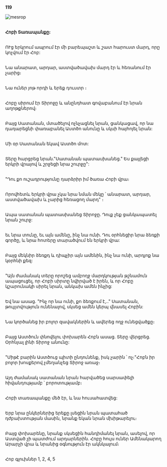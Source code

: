**119**

![mesrop](https://volamar.ru/audio_video/foto/01/detbible/B250.BMP)

\
**Հոբի Տառապանքը:**

\
ՈՒց երկրում ապրում էր մի բարեպաշտ և շատ հարուստ մարդ, որը կոչվում էր Հոբ:

\
Նա անարատ, արդար, աստվածավախ մարդ էր և հեռանում էր չարից։

\
Նա ուներ յոթ որդի և երեք դուստր ։

\
Հոբը սիրում էր Տիրոջը և անընդհատ գովաբանում էր նրան աղոթքներով։

\
Բայց Սատանան, մտածելով ոչնչացնել նրան, ցանկացավ, որ նա դադարեցնի փառաբանել Աստծո անունը և սկսի հայհոյել նրան:

\
Մի օր Սատանան եկավ Աստծո մոտ:

\
Տերը հարցրեց նրան."Սատանան պատասխանեց." Ես քայլեցի երկրի վրայով և շրջեցի նրա շուրջը":

\
"Դու քո ուշադրությունը դարձրիր իմ ծառա Հոբի վրա։

\
Որովհետև երկրի վրա չկա նրա նման մեկը ՝ անարատ, արդար, աստվածավախ և չարից հեռացող մարդ" ։

\
Ապա սատանան պատասխանեց Տիրոջը. Դուք չեք ցանկապատել նրան շուրջ:

\
եւ նրա տունը, եւ այն ամենը, ինչ նա ունի. Դու օրհնեցիր նրա ձեռքի գործը, և նրա հոտերը տարածվում են երկրի վրա:

\
Բայց մեկնիր ձեռքդ և դիպչիր այն ամենին, ինչ նա ունի, արդյոք նա կօրհնի քեզ:

\
"Այն ժամանակ տերը որոշեց ամբողջ մարդկության թշնամուն ապացուցել, որ Հոբի սիրտը նվիրված է իրեն, և որ Հոբը կշարունակի սիրել նրան, անկախ ամեն ինչից:

\
Եվ նա ասաց. "Ինչ որ նա ունի, քո ձեռքում է,.."
Սատանան, թույլտվություն ունենալով, սկսեց ամեն կերպ վնասել Հոբին:

\
Նա կործանեց իր բոլոր զավակներին և ավերեց ողջ ունեցվածքը։

\
Բայց Աստծուն փնովելու փոխարեն Հոբն ասաց. Տերը վերցրեց. Օրհնյալ լինի Տիրոջ անունը:

\
"Միթէ բարին Աստծուց պիտի ընդունենք, իսկ չարին ՝ ոչ։"Հոբն իր բոլոր խոսքերով չմեղանչեց Տիրոջ առաջ։

\
Այդ ժամանակ սատանան նրան հարվածեց սարսափելի հիվանդությամբ ՝ բորոտությամբ։

\
Հոբի տառապանքը մեծ էր, և նա հուսահատվեց:

\
Երբ նրա ընկերներից երեքը լսեցին նրան պատահած դժբախտության մասին, նրանք եկան նրան մխիթարելու։

\
Բայց փոխարենը, նրանք սկսեցին հանդիմանել նրան, ասելով, որ Աստված չի պատժում արդարներին. Հոբը հույս ուներ Ամենակարող Արարչի վրա և նրանից օգնություն էր ակնկալում։

\
Հոբ գլուխներ 1, 2, 4, 5
